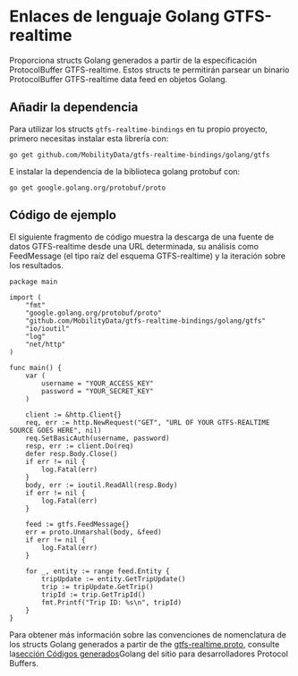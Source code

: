 # Enlaces de lenguaje Golang GTFS-realtime

Proporciona structs Golang generados a partir de la especificación ProtocolBuffer GTFS-realtime. Estos structs te permitirán parsear un binario ProtocolBuffer GTFS-realtime data feed en objetos Golang.

## Añadir la dependencia

Para utilizar los structs `gtfs-realtime-bindings` en tu propio proyecto, primero necesitas instalar esta librería con:

    go get github.com/MobilityData/gtfs-realtime-bindings/golang/gtfs

E instalar la dependencia de la biblioteca golang protobuf con:

    go get google.golang.org/protobuf/proto

## Código de ejemplo

El siguiente fragmento de código muestra la descarga de una fuente de datos GTFS-realtime desde una URL determinada, su análisis como FeedMessage (el tipo raíz del esquema GTFS-realtime) y la iteración sobre los resultados.

```golang
package main

import (
    "fmt"
    "google.golang.org/protobuf/proto"
    "github.com/MobilityData/gtfs-realtime-bindings/golang/gtfs"
    "io/ioutil"
    "log"
    "net/http"
)

func main() {
    var (
        username = "YOUR_ACCESS_KEY"
        password = "YOUR_SECRET_KEY"
    )

    client := &http.Client{}
    req, err := http.NewRequest("GET", "URL OF YOUR GTFS-REALTIME SOURCE GOES HERE", nil)
    req.SetBasicAuth(username, password)
    resp, err := client.Do(req)
    defer resp.Body.Close()
    if err != nil {
        log.Fatal(err)
    }
    body, err := ioutil.ReadAll(resp.Body)
    if err != nil {
        log.Fatal(err)
    }

    feed := gtfs.FeedMessage{}
    err = proto.Unmarshal(body, &feed)
    if err != nil {
        log.Fatal(err)
    }

    for _, entity := range feed.Entity {
        tripUpdate := entity.GetTripUpdate()
        trip := tripUpdate.GetTrip()
        tripId := trip.GetTripId()
        fmt.Printf("Trip ID: %s\n", tripId)
    }
}
```

Para obtener más información sobre las convenciones de nomenclatura de los structs Golang generados a partir de the [gtfs-realtime.proto](https://github.com/google/transit/blob/master/gtfs-realtime/proto/gtfs-realtime.proto), consulte la[sección Códigos generados](https://developers.google.com/protocol-buffers/docs/reference/go-generated)Golang del sitio para desarrolladores Protocol Buffers.

